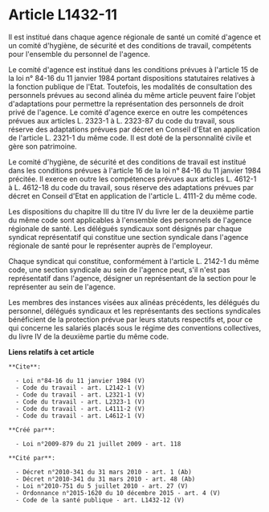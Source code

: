 # Article L1432-11

Il est institué dans chaque agence régionale de santé un comité d'agence et un comité d'hygiène, de sécurité et des
conditions de travail, compétents pour l'ensemble du personnel de l'agence. 

Le comité d'agence est institué dans les conditions prévues à l'article 15 de la loi n° 84-16 du 11 janvier 1984 portant
dispositions statutaires relatives à la fonction publique de l'Etat. Toutefois, les modalités de consultation des personnels
prévues au second alinéa du même article peuvent faire l'objet d'adaptations pour permettre la représentation des personnels
de droit privé de l'agence. Le comité d'agence exerce en outre les compétences prévues aux articles L. 2323-1 à L. 2323-87 du
code du travail, sous réserve des adaptations prévues par décret en Conseil d'Etat en application de l'article L. 2321-1 du
même code. Il est doté de la personnalité civile et gère son patrimoine. 

Le comité d'hygiène, de sécurité et des conditions de travail est institué dans les conditions prévues à l'article 16 de la
loi n° 84-16 du 11 janvier 1984 précitée. Il exerce en outre les compétences prévues aux articles L. 4612-1 à L. 4612-18 du
code du travail, sous réserve des adaptations prévues par décret en Conseil d'Etat en application de l'article L. 4111-2 du
même code. 

Les dispositions du chapitre III du titre IV du livre Ier de la deuxième partie du même code sont applicables à l'ensemble
des personnels de l'agence régionale de santé. Les délégués syndicaux sont désignés par chaque syndicat représentatif qui
constitue une section syndicale dans l'agence régionale de santé pour le représenter auprès de l'employeur. 

Chaque syndicat qui constitue, conformément à l'article L. 2142-1 du même code, une section syndicale au sein de l'agence
peut, s'il n'est pas représentatif dans l'agence, désigner un représentant de la section pour le représenter au sein de
l'agence. 

Les membres des instances visées aux alinéas précédents, les délégués du personnel, délégués syndicaux et les représentants
des sections syndicales bénéficient de la protection prévue par leurs statuts respectifs et, pour ce qui concerne les
salariés placés sous le régime des conventions collectives, du livre IV de la deuxième partie du même code.

**Liens relatifs à cet article**

	**Cite**:

	  - Loi n°84-16 du 11 janvier 1984 (V)
	  - Code du travail - art. L2142-1 (V)
	  - Code du travail - art. L2321-1 (V)
	  - Code du travail - art. L2323-1 (V)
	  - Code du travail - art. L4111-2 (V)
	  - Code du travail - art. L4612-1 (V)

	**Créé par**:

	  - Loi n°2009-879 du 21 juillet 2009 - art. 118

	**Cité par**:

	  - Décret n°2010-341 du 31 mars 2010 - art. 1 (Ab)
	  - Décret n°2010-341 du 31 mars 2010 - art. 48 (Ab)
	  - Loi n°2010-751 du 5 juillet 2010 - art. 27 (V)
	  - Ordonnance n°2015-1620 du 10 décembre 2015 - art. 4 (V)
	  - Code de la santé publique - art. L1432-12 (V)
